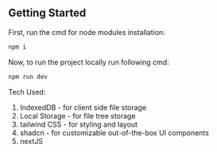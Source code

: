 ## Getting Started

First, run the cmd for node modules installation:

```bash
npm i
```

Now, to run the project locally run following cmd:

```bash
npm run dev
```

Tech Used:

1. IndexedDB - for client side file storage
2. Local Storage - for file tree storage
3. tailwind CSS - for styling and layout
4. shadcn - for customizable out-of-the-box UI components
5. nextJS 
